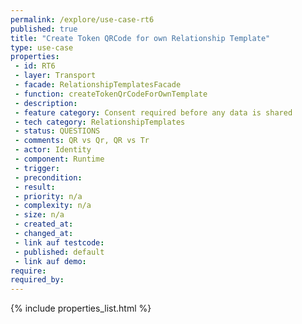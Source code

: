 ```yaml
---
permalink: /explore/use-case-rt6
published: true
title: "Create Token QRCode for own Relationship Template"
type: use-case
properties:
 - id: RT6
 - layer: Transport
 - facade: RelationshipTemplatesFacade
 - function: createTokenQrCodeForOwnTemplate
 - description: 
 - feature category: Consent required before any data is shared
 - tech category: RelationshipTemplates
 - status: QUESTIONS
 - comments: QR vs Qr, QR vs Tr
 - actor: Identity
 - component: Runtime
 - trigger: 
 - precondition: 
 - result: 
 - priority: n/a
 - complexity: n/a
 - size: n/a
 - created_at: 
 - changed_at: 
 - link auf testcode: 
 - published: default
 - link auf demo: 
require:
required_by:
---
```

{% include properties_list.html %}
